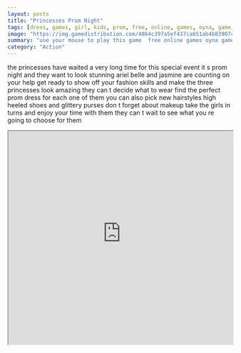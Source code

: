 ```yaml
---
layout: posts
title: "Princesses Prom Night"
tags: [dress, games, girl, kids, prom, free, online, games, oyna, game, free, games, play, play, games]
image: "https://img.gamedistribution.com/4864c397a5ef437ca651ab4b83907c83.jpg"
summary: "use your mouse to play this game  free online games oyna game free games play play games"
category: "Action"
---
```


the princesses have waited a very long time for this special event it s prom night and they want to look stunning ariel belle and jasmine are counting on your help get ready to show off your fashion skills and make the three princesses look amazing they can t decide what to wear find the perfect prom dress for each one of them you can also pick new hairstyles high heeled shoes and glittery purses don t forget about makeup take the girls in turns and enjoy your time with them they can t wait to see what you re going to choose for them

<iframe width="100%" height="480px;" src="https://html5.gamedistribution.com/4864c397a5ef437ca651ab4b83907c83/"></iframe>